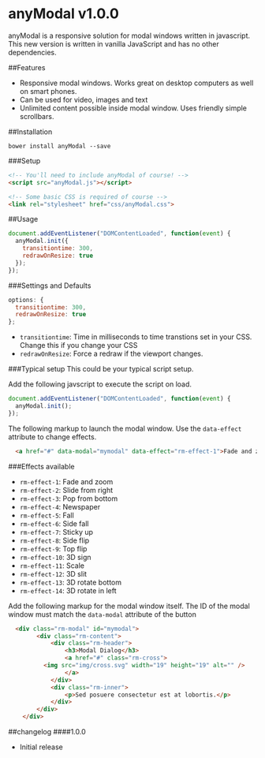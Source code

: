 anyModal v1.0.0
=======
anyModal is a responsive solution for modal windows written in javascript. This new version is written in vanilla JavaScript and has no other dependencies.

##Features
* Responsive modal windows. Works great on desktop computers as well on smart phones.
* Can be used for video, images and text
* Unlimited content possible inside modal window. Uses friendly simple scrollbars.

##Installation
```
bower install anyModal --save
```

###Setup
```html
<!-- You'll need to include anyModal of course! -->
<script src="anyModal.js"></script>

<!-- Some basic CSS is required of course -->
<link rel="stylesheet" href="css/anyModal.css">
```
##Usage
```javascript
document.addEventListener("DOMContentLoaded", function(event) {
  anyModal.init({
    transitiontime: 300,
    redrawOnResize: true
  });
});
```

###Settings and Defaults
```javascript
options: {
  transitiontime: 300,
  redrawOnResize: true
};
```
* `transitiontime`: Time in milliseconds to time transtions set in your CSS. Change this if you change your CSS
* `redrawOnResize`: Force a redraw if the viewport changes.


###Typical setup
This could be your typical script setup.

Add the following javscript to execute the script on load.
```javascript
document.addEventListener("DOMContentLoaded", function(event) {
  anyModal.init();
});
```

The following markup to launch the modal window. Use the `data-effect` attribute to change effects.
```html
  <a href="#" data-modal="mymodal" data-effect="rm-effect-1">Fade and zoom</a>
```
###Effects available
* `rm-effect-1`: Fade and zoom
* `rm-effect-2`: Slide from right
* `rm-effect-3`: Pop from bottom
* `rm-effect-4`: Newspaper
* `rm-effect-5`: Fall
* `rm-effect-6`: Side fall
* `rm-effect-7`: Sticky up
* `rm-effect-8`: Side flip
* `rm-effect-9`: Top flip
* `rm-effect-10`: 3D sign
* `rm-effect-11`: Scale
* `rm-effect-12`: 3D slit
* `rm-effect-13`: 3D rotate bottom
* `rm-effect-14`: 3D rotate in left

Add the following markup for the modal window itself. The ID of the modal window must match the `data-modal` attribute of the button
```html
  <div class="rm-modal" id="mymodal">
		<div class="rm-content">
			<div class="rm-header">
				<h3>Modal Dialog</h3>
				<a href="#" class="rm-cross">
          <img src="img/cross.svg" width="19" height="19" alt="" />
				</a>
			</div>
			<div class="rm-inner">
				<p>Sed posuere consectetur est at lobortis.</p>
			</div>
		</div>
	</div>  
```

##changelog
####1.0.0
* Initial release
